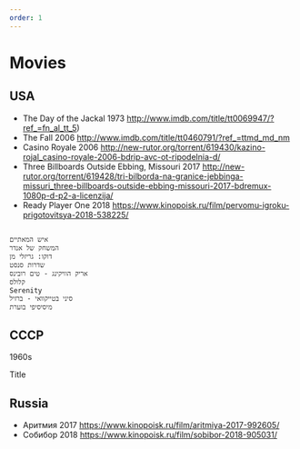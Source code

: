 ```yaml
---
order: 1
---
```



Movies
=========================

## USA

* The Day of the Jackal                   1973    http://www.imdb.com/title/tt0069947/?ref_=fn_al_tt_5)
* The Fall                                2006    http://www.imdb.com/title/tt0460791/?ref_=ttmd_md_nm
* Casino Royale                           2006    http://new-rutor.org/torrent/619430/kazino-rojal_casino-royale-2006-bdrip-avc-ot-ripodelnia-d/
* Three Billboards Outside Ebbing, Missouri   2017    http://new-rutor.org/torrent/619428/tri-bilborda-na-granice-jebbinga-missuri_three-billboards-outside-ebbing-missouri-2017-bdremux-1080p-d-p2-a-licenzija/
* Ready Player One                        2018    https://www.kinopoisk.ru/film/pervomu-igroku-prigotovitsya-2018-538225/

```

איש המאתיים
המשחק של אנדר
דוקו: גריזלי מן
שדרות סנסט
אריק הוויקינג - טים רובינס
קלולס
Serenity
סיני בטייקוואי - ברזיל
מיסיסיפי בוערת
```



## CCCP

1960s

Title       



## Russia

* Аритмия                 2017    https://www.kinopoisk.ru/film/aritmiya-2017-992605/
* Собибор                 2018    https://www.kinopoisk.ru/film/sobibor-2018-905031/


